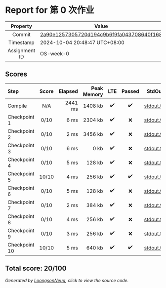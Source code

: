# Report for 第 0 次作业

| Property | Value |
|:--------:|-------|
| Commit | [2a90e1257305720d194c9b6f9fa043708640f168](https://github.com/Loongson-neuq/0-L-1258/tree/2a90e1257305720d194c9b6f9fa043708640f168) |
| Timestamp | 2024-10-04 20:48:47 UTC+08:00 |
| Assignment ID | OS-week-0 |
## Scores
| Step | Score | Elapsed | Peak Memory | LTE | Passed | StdOut | StdErr |
|:-----|:-----:|--------:|------------:|:---:|:------:|:------:|:------:|
| Compile | N/A | 2441 ms | 1408 kb | ✔️ | ✔️ | [stdout.txt](Compile/stdout.txt) | [stderr.txt](Compile/stderr.txt) |
| Checkpoint 1 | 0/10 | 6 ms | 2304 kb | ✔️ | ❌ | [stdout.txt](Checkpoint%201/stdout.txt) | [stderr.txt](Checkpoint%201/stderr.txt) |
| Checkpoint 2 | 0/10 | 2 ms | 3456 kb | ✔️ | ❌ | [stdout.txt](Checkpoint%202/stdout.txt) | [stderr.txt](Checkpoint%202/stderr.txt) |
| Checkpoint 3 | 0/10 | 6 ms | 0 kb | ✔️ | ❌ | [stdout.txt](Checkpoint%203/stdout.txt) | [stderr.txt](Checkpoint%203/stderr.txt) |
| Checkpoint 4 | 0/10 | 5 ms | 128 kb | ✔️ | ❌ | [stdout.txt](Checkpoint%204/stdout.txt) | [stderr.txt](Checkpoint%204/stderr.txt) |
| Checkpoint 5 | 10/10 | 4 ms | 256 kb | ✔️ | ✔️ | [stdout.txt](Checkpoint%205/stdout.txt) | [stderr.txt](Checkpoint%205/stderr.txt) |
| Checkpoint 6 | 0/10 | 5 ms | 128 kb | ✔️ | ❌ | [stdout.txt](Checkpoint%206/stdout.txt) | [stderr.txt](Checkpoint%206/stderr.txt) |
| Checkpoint 7 | 0/10 | 2 ms | 384 kb | ✔️ | ❌ | [stdout.txt](Checkpoint%207/stdout.txt) | [stderr.txt](Checkpoint%207/stderr.txt) |
| Checkpoint 8 | 0/10 | 4 ms | 256 kb | ✔️ | ❌ | [stdout.txt](Checkpoint%208/stdout.txt) | [stderr.txt](Checkpoint%208/stderr.txt) |
| Checkpoint 9 | 0/10 | 3 ms | 256 kb | ✔️ | ❌ | [stdout.txt](Checkpoint%209/stdout.txt) | [stderr.txt](Checkpoint%209/stderr.txt) |
| Checkpoint 10 | 10/10 | 5 ms | 640 kb | ✔️ | ✔️ | [stdout.txt](Checkpoint%2010/stdout.txt) | [stderr.txt](Checkpoint%2010/stderr.txt) |

Total score: 20/100
-----------
*Generated by [LoongsonNeuq](https://github.com/Loongson-Neuq/LoongsonNeuq), click to view the source code.*
